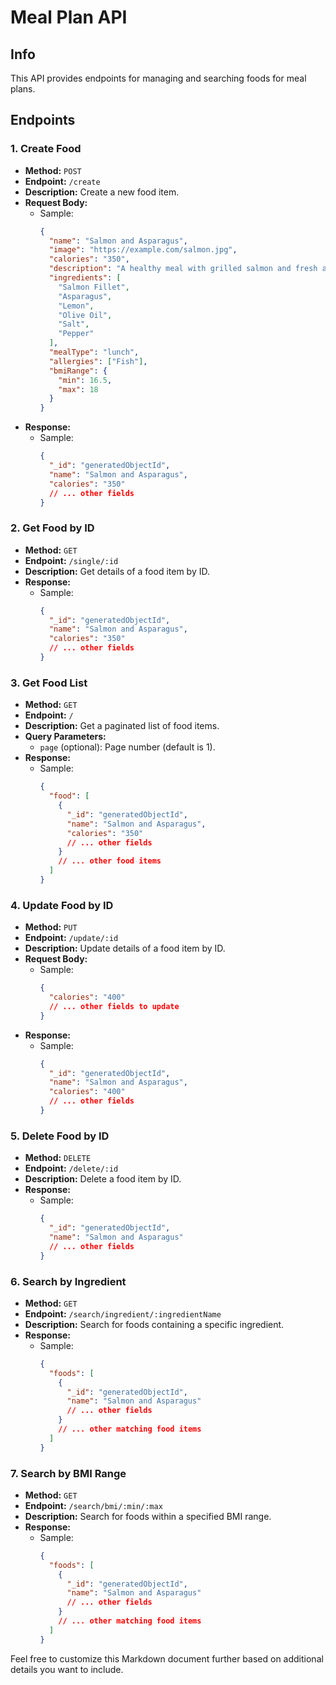 # Meal Plan API

## Info

This API provides endpoints for managing and searching foods for meal plans.

## Endpoints

### 1. Create Food

- **Method:** `POST`
- **Endpoint:** `/create`
- **Description:** Create a new food item.
- **Request Body:**
  - Sample:
    ```json
    {
      "name": "Salmon and Asparagus",
      "image": "https://example.com/salmon.jpg",
      "calories": "350",
      "description": "A healthy meal with grilled salmon and fresh asparagus.",
      "ingredients": [
        "Salmon Fillet",
        "Asparagus",
        "Lemon",
        "Olive Oil",
        "Salt",
        "Pepper"
      ],
      "mealType": "lunch",
      "allergies": ["Fish"],
      "bmiRange": {
        "min": 16.5,
        "max": 18
      }
    }
    ```
- **Response:**
  - Sample:
    ```json
    {
      "_id": "generatedObjectId",
      "name": "Salmon and Asparagus",
      "calories": "350"
      // ... other fields
    }
    ```

### 2. Get Food by ID

- **Method:** `GET`
- **Endpoint:** `/single/:id`
- **Description:** Get details of a food item by ID.
- **Response:**
  - Sample:
    ```json
    {
      "_id": "generatedObjectId",
      "name": "Salmon and Asparagus",
      "calories": "350"
      // ... other fields
    }
    ```

### 3. Get Food List

- **Method:** `GET`
- **Endpoint:** `/`
- **Description:** Get a paginated list of food items.
- **Query Parameters:**
  - `page` (optional): Page number (default is 1).
- **Response:**
  - Sample:
    ```json
    {
      "food": [
        {
          "_id": "generatedObjectId",
          "name": "Salmon and Asparagus",
          "calories": "350"
          // ... other fields
        }
        // ... other food items
      ]
    }
    ```

### 4. Update Food by ID

- **Method:** `PUT`
- **Endpoint:** `/update/:id`
- **Description:** Update details of a food item by ID.
- **Request Body:**
  - Sample:
    ```json
    {
      "calories": "400"
      // ... other fields to update
    }
    ```
- **Response:**
  - Sample:
    ```json
    {
      "_id": "generatedObjectId",
      "name": "Salmon and Asparagus",
      "calories": "400"
      // ... other fields
    }
    ```

### 5. Delete Food by ID

- **Method:** `DELETE`
- **Endpoint:** `/delete/:id`
- **Description:** Delete a food item by ID.
- **Response:**
  - Sample:
    ```json
    {
      "_id": "generatedObjectId",
      "name": "Salmon and Asparagus"
      // ... other fields
    }
    ```

### 6. Search by Ingredient

- **Method:** `GET`
- **Endpoint:** `/search/ingredient/:ingredientName`
- **Description:** Search for foods containing a specific ingredient.
- **Response:**
  - Sample:
    ```json
    {
      "foods": [
        {
          "_id": "generatedObjectId",
          "name": "Salmon and Asparagus"
          // ... other fields
        }
        // ... other matching food items
      ]
    }
    ```

### 7. Search by BMI Range

- **Method:** `GET`
- **Endpoint:** `/search/bmi/:min/:max`
- **Description:** Search for foods within a specified BMI range.
- **Response:**
  - Sample:
    ```json
    {
      "foods": [
        {
          "_id": "generatedObjectId",
          "name": "Salmon and Asparagus"
          // ... other fields
        }
        // ... other matching food items
      ]
    }
    ```

Feel free to customize this Markdown document further based on additional details you want to include.
